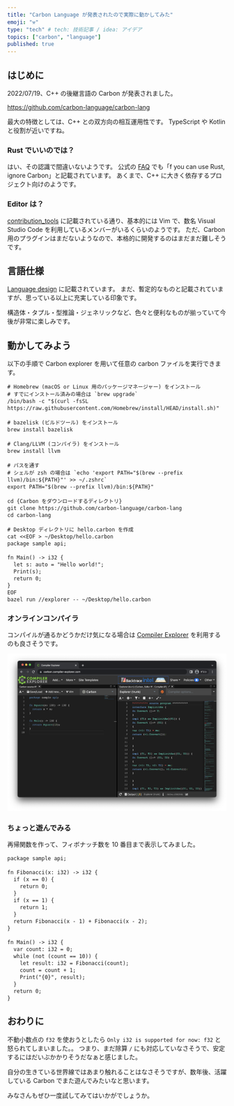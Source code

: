```yaml
---
title: "Carbon Language が発表されたので実際に動かしてみた"
emoji: "⚒️"
type: "tech" # tech: 技術記事 / idea: アイデア
topics: ["carbon", "language"]
published: true
---
```


## はじめに

2022/07/19、C++ の後継言語の Carbon が発表されました。

https://github.com/carbon-language/carbon-lang

最大の特徴としては、C++ との双方向の相互運用性です。
TypeScript や Kotlin と役割が近いですね。

### Rust でいいのでは？

はい、その認識で間違いないようです。
公式の [FAQ](https://github.com/carbon-language/carbon-lang/blob/trunk/docs/project/faq.md#why-not-rust) でも「f you can use Rust, ignore Carbon」と記載されています。
あくまで、C++ に大きく依存するプロジェクト向けのようです。

### Editor は？

[contribution_tools](https://github.com/carbon-language/carbon-lang/blob/trunk/docs/project/contribution_tools.md) に記載されている通り、基本的には Vim で、数名 Visual Studio Code を利用しているメンバーがいるくらいのようです。
ただ、Carbon 用のプラグインはまだないようなので、本格的に開発するのはまだまだ難しそうです。

## 言語仕様

[Language design](https://github.com/carbon-language/carbon-lang/tree/trunk/docs/design) に記載されています。
まだ、暫定的なものと記載されていますが、思っている以上に充実している印象です。

構造体・タプル・型推論・ジェネリックなど、色々と便利なものが揃っていて今後が非常に楽しみです。

## 動かしてみよう

以下の手順で Carbon explorer を用いて任意の carbon ファイルを実行できます。

```shell
# Homebrew (macOS or Linux 用のパッケージマネージャー) をインストール
# すでにインストール済みの場合は `brew upgrade`
/bin/bash -c "$(curl -fsSL https://raw.githubusercontent.com/Homebrew/install/HEAD/install.sh)"

# bazelisk (ビルドツール) をインストール
brew install bazelisk

# Clang/LLVM (コンパイラ) をインストール
brew install llvm

# パスを通す
# シェルが zsh の場合は `echo 'export PATH="$(brew --prefix llvm)/bin:${PATH}"' >> ~/.zshrc`
export PATH="$(brew --prefix llvm)/bin:${PATH}"

cd {Carbon をダウンロードするディレクトリ}
git clone https://github.com/carbon-language/carbon-lang
cd carbon-lang

# Desktop ディレクトリに hello.carbon を作成
cat <<EOF > ~/Desktop/hello.carbon
package sample api;

fn Main() -> i32 {
  let s: auto = "Hello world!";
  Print(s);
  return 0;
}
EOF
bazel run //explorer -- ~/Desktop/hello.carbon
```

### オンラインコンパイラ

コンパイルが通るかどうかだけ気になる場合は [Compiler Explorer](https://carbon.compiler-explorer.com) を利用するのも良さそうです。

![](/images/d1a3b397bdae82/compiler_explorer.png)

### ちょっと遊んでみる

再帰関数を作って、フィボナッチ数を 10 番目まで表示してみました。

```carbon
package sample api;

fn Fibonacci(x: i32) -> i32 {
  if (x == 0) {
    return 0;
  }
  if (x == 1) {
    return 1;
  }
  return Fibonacci(x - 1) + Fibonacci(x - 2);
}

fn Main() -> i32 {
  var count: i32 = 0;
  while (not (count == 10)) {
    let result: i32 = Fibonacci(count);
    count = count + 1;
    Print("{0}", result);
  }
  return 0;
}
```

## おわりに

不動小数点の `f32` を使おうとしたら `Only i32 is supported for now: f32` と怒られてしまいました。。
つまり、まだ除算 `/` にも対応していなさそうで、安定するにはだいぶかかりそうだなぁと感じました。

自分の生きている世界線ではあまり触れることはなさそうですが、数年後、活躍している Carbon でまた遊んでみたいなと思います。

みなさんもぜひ一度試してみてはいかがでしょうか。
